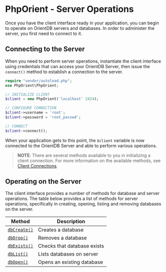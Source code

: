 
# PhpOrient - Server Operations

Once you have the client interface ready in your application, you can begin to operate on OrientDB servers and databases.  In order to administer the server, you first need to connect to it. 

## Connecting to the Server

When you need to perform server operations, instantiate the client interface using credentials that can access your OrientDB Server, then issue the `connect()` method to establish a connection to the server.

```php
require "vendor/autoload.php";
use PhpOrient\PhpOrient;

// INITIALIZE CLIENT
$client = new PhpOrient('localhost' 2424);

// CONFIGURE CONNECTION
$client->username = 'root';
$client->password = 'root_passwd';

// CONNECT
$client->connect();
```

When your application gets to this point, the `$client` variable is now connected to the OrientDB Server and able to perform various operations.

>**NOTE**: There are several methods available to you in initializing a client connection.  For more information on the available methods, see [Client Connections](PHP-Client.md#alternative-methods).

## Operating on the Server

The client interface provides a number of methods for database and server operations.  The table below provides a list of methods for server operations, specifically in creating, opening, listing and removing databases on the server.

| Method | Description |
|---|---|
| [`dbCreate()`](PHP-dbCreate.md) | Creates a database |
| [`dbDrop()`](PHP-dbDrop.md) | Removes a database |
| [`dbExists()`](PHP-dbExists.md) | Checks that database exists |
| [`dbList()`](PHP-dbList.md) | Lists databases on server |
| [`dbOpen()`](PHP-Database.md) | Opens an existing database |
